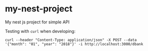 # my-nest-project

My nest js project for simple API

Testing with `curl` when developing:

```
curl --header "Content-Type: application/json" -X POST --data '{"month": "01", "year": "2018"}' -i http://localhost:3000/dbank
```
